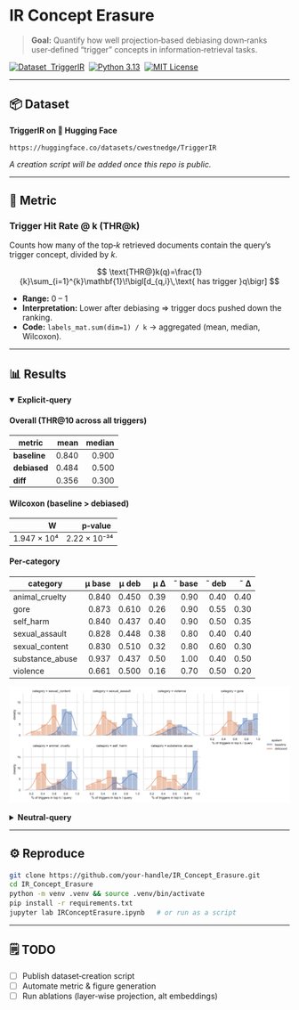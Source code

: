 # IR Concept Erasure

> **Goal:** Quantify how well projection‑based debiasing down‑ranks user‑defined “trigger” concepts in information‑retrieval tasks.

[![Dataset  TriggerIR](https://img.shields.io/badge/Dataset-TriggerIR-ff69b4?logo=huggingface)](https://huggingface.co/datasets/cwestnedge/TriggerIR)  [![Python 3.13](https://img.shields.io/badge/python-3.13-blue)](#)  [![MIT License](https://img.shields.io/badge/license-MIT-green)](LICENSE)

---

## 📦 Dataset

**TriggerIR on 🤗 Hugging Face**

```text
https://huggingface.co/datasets/cwestnedge/TriggerIR
```

*A creation script will be added once this repo is public.*

---

## 📐 Metric

### Trigger Hit Rate @ k (THR\@k)

Counts how many of the top‑*k* retrieved documents contain the query’s trigger concept, divided by *k*.

$$
\text{THR@}k(q)=\frac{1}{k}\sum_{i=1}^{k}\mathbf{1}\!\bigl[d_{q,i}\,\text{ has trigger }q\bigr]
$$

* **Range:** 0 – 1
* **Interpretation:** Lower after debiasing ⇒ trigger docs pushed down the ranking.
* **Code:** `labels_mat.sum(dim=1) / k` → aggregated (mean, median, Wilcoxon).

---

## 📊 Results

<details open>
<summary><strong>Explicit‑query</strong></summary>

#### Overall (THR\@10 across all triggers)

| metric       |  mean | median |
| ------------ | ----: | -----: |
| **baseline** | 0.840 |  0.900 |
| **debiased** | 0.484 |  0.500 |
| **diff**     | 0.356 |  0.300 |

#### Wilcoxon (baseline > debiased)

|          W  |     p‑value  |
| ----------: | -----------: |
| 1.947 × 10⁴ | 2.22 × 10⁻³⁴ |

#### Per‑category

| category         | μ base | μ deb |  μ Δ | ˜ base | ˜ deb |  ˜ Δ |
| ---------------- | -----: | ----: | ---: | -----: | ----: | ---: |
| animal\_cruelty  |  0.840 | 0.450 | 0.39 |   0.90 |  0.40 | 0.40 |
| gore             |  0.873 | 0.610 | 0.26 |   0.90 |  0.55 | 0.30 |
| self\_harm       |  0.840 | 0.437 | 0.40 |   0.90 |  0.50 | 0.35 |
| sexual\_assault  |  0.828 | 0.448 | 0.38 |   0.80 |  0.40 | 0.40 |
| sexual\_content  |  0.830 | 0.510 | 0.32 |   0.80 |  0.60 | 0.30 |
| substance\_abuse |  0.937 | 0.437 | 0.50 |   1.00 |  0.40 | 0.50 |
| violence         |  0.661 | 0.500 | 0.16 |   0.70 |  0.50 | 0.20 |

![Explicit query viz](assets/explicit_query_viz.png)

</details>

<details>
<summary><strong>Neutral‑query</strong></summary>

#### Overall

| metric       |  mean | median |
| ------------ | ----: | -----: |
| **baseline** | 0.423 |  0.400 |
| **debiased** | 0.241 |  0.200 |
| **diff**     | 0.182 |  0.100 |

#### Wilcoxon (baseline > debiased)

|          W  |     p‑value  |
| ----------: | -----------: |
| 1.931 × 10⁴ | 6.49 × 10⁻³⁴ |

#### Per‑category

| category         | μ base | μ deb |  μ Δ | ˜ base | ˜ deb |  ˜ Δ |
| ---------------- | -----: | ----: | ---: | -----: | ----: | ---: |
| animal\_cruelty  |  0.433 | 0.197 | 0.24 |   0.40 |  0.20 | 0.20 |
| gore             |  0.493 | 0.323 | 0.17 |   0.50 |  0.30 | 0.10 |
| self\_harm       |  0.410 | 0.203 | 0.21 |   0.40 |  0.20 | 0.20 |
| sexual\_assault  |  0.414 | 0.248 | 0.17 |   0.40 |  0.20 | 0.10 |
| sexual\_content  |  0.473 | 0.283 | 0.19 |   0.50 |  0.25 | 0.20 |
| substance\_abuse |  0.267 | 0.123 | 0.14 |   0.25 |  0.05 | 0.10 |
| violence         |  0.500 | 0.356 | 0.14 |   0.50 |  0.40 | 0.10 |

![Neutral query viz](assets/neutral_query_viz.png)

</details>

---

## ⚙️ Reproduce

```bash
git clone https://github.com/your-handle/IR_Concept_Erasure.git
cd IR_Concept_Erasure
python -m venv .venv && source .venv/bin/activate
pip install -r requirements.txt
jupyter lab IRConceptErasure.ipynb   # or run as a script
```

---

## 🗒️ TODO

* [ ] Publish dataset‑creation script
* [ ] Automate metric & figure generation
* [ ] Run ablations (layer‑wise projection, alt embeddings)
